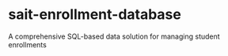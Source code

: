# sait-enrollment-database
A comprehensive SQL-based data solution for managing student enrollments
